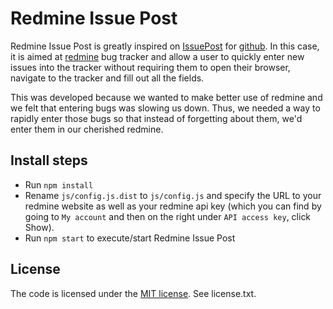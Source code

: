 Redmine Issue Post
=========

Redmine Issue Post is greatly inspired on [IssuePost][1] for [github][2]. In this case, it is aimed at [redmine][3] bug tracker and allow a user to quickly enter new issues into the tracker without requiring them to open their browser, navigate to the tracker and fill out all the fields.

This was developed because we wanted to make better use of redmine and we felt that entering bugs was slowing us down. Thus, we needed a way to rapidly enter those bugs so that instead of forgetting about them, we'd enter them in our cherished redmine.

Install steps
-------------

* Run `npm install`
* Rename `js/config.js.dist` to `js/config.js` and specify the URL to your redmine website as well as your redmine api key (which you can find by going to `My account` and then on the right under `API access key`, click Show).
* Run `npm start` to execute/start Redmine Issue Post

License
-------

The code is licensed under the [MIT license][4]. See license.txt.


  [1]: http://issuepostapp.com/
  [2]: http://www.github.com
  [3]: http://www.redmine.org
  [4]: http://opensource.org/licenses/MIT